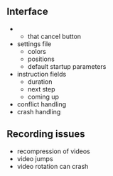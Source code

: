 ## Interface

- - that cancel button
- settings file
	* colors
	* positions
	* default startup parameters
- instruction fields
	* duration
	* next step
	* coming up
- conflict handling
- crash handling

## Recording issues

- recompression of videos
- video jumps
- video rotation can crash